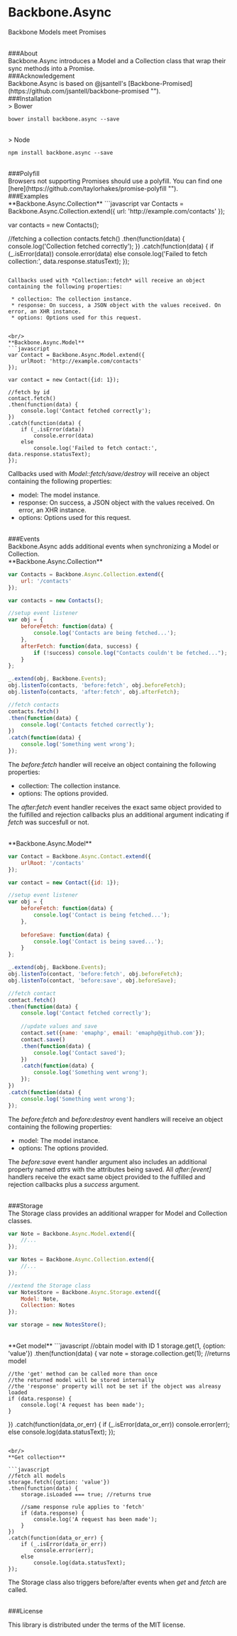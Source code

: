 # Backbone.Async
Backbone Models meet Promises

<br/>
###About

<br/>
Backbone.Async introduces a Model and a Collection class that wrap their sync methods into a Promise.

<br/>
###Acknowledgement

<br/>
Backbone.Async is based on @jsantell's [Backbone-Promised](https://github.com/jsantell/backbone-promised "").

<br/>
###Installation

<br/>
> Bower

    bower install backbone.async --save

<br/>
> Node

    npm install backbone.async --save


<br/>
###Polyfill

<br/>
Browsers not supporting Promises should use a polyfill. You can find one [here](https://github.com/taylorhakes/promise-polyfill "").

<br/>
###Examples

<br/>
**Backbone.Async.Collection**
```javascript
var Contacts = Backbone.Async.Collection.extend({
    url: 'http://example.com/contacts'
});

var contacts = new Contacts();

//fetching a collection
contacts.fetch()
.then(function(data) {
    console.log('Collection fetched correctly');
})
.catch(function(data) {
    if (_.isError(data))
        console.error(data)
    else
        console.log('Failed to fetch collection:', data.response.statusText);
});
```

Callbacks used with *Collection::fetch* will receive an object containing the following properties:

 * collection: The collection instance.
 * response: On success, a JSON object with the values received. On error, an XHR instance.
 * options: Options used for this request.


<br/>
**Backbone.Async.Model**
```javascript
var Contact = Backbone.Async.Model.extend({
    urlRoot: 'http://example.com/contacts'
});

var contact = new Contact({id: 1});

//fetch by id
contact.fetch()
.then(function(data) {
    console.log('Contact fetched correctly');    
})
.catch(function(data) {
    if (_.isError(data))
        console.error(data)
    else
        console.log('Failed to fetch contact:', data.response.statusText);
});
```

Callbacks used with *Model::fetch/save/destroy* will receive an object containing the following properties:

 * model: The model instance.
 * response: On success, a JSON object with the values received. On error, an XHR instance.
 * options: Options used for this request.


<br/>
###Events

<br/>
Backbone.Async adds additional events when synchronizing a Model or Collection.

<br/>
**Backbone.Async.Collection**

```javascript
var Contacts = Backbone.Async.Collection.extend({
    url: '/contacts'
});

var contacts = new Contacts();

//setup event listener
var obj = {
    beforeFetch: function(data) {
        console.log('Contacts are being fetched...');
    },
    afterFetch: function(data, success) {
        if (!success) console.log("Contacts couldn't be fetched...");
    }    
};

_.extend(obj, Backbone.Events);
obj.listenTo(contacts, 'before:fetch', obj.beforeFetch);
obj.listenTo(contacts, 'after:fetch', obj.afterFetch);

//fetch contacts
contacts.fetch()
.then(function(data) {
    console.log('Contacts fetched correctly');
})
.catch(function(data) {
    console.log('Something went wrong');
});
```

The *before:fetch* handler will receive an object containing the following properties:

 * collection: The collection instance.
 * options: The options provided.


The *after:fetch* event handler receives the exact same object provided to the fulfilled and rejection callbacks plus an additional argument indicating if *fetch* was succesfull or not.

<br/>
**Backbone.Async.Model**

```javascript
var Contact = Backbone.Async.Contact.extend({
    urlRoot: '/contacts'
});

var contact = new Contact({id: 1});

//setup event listener
var obj = {
    beforeFetch: function(data) {
        console.log('Contact is being fetched...');
    },
    
    beforeSave: function(data) {
        console.log('Contact is being saved...');
    }
};

_.extend(obj, Backbone.Events);
obj.listenTo(contact, 'before:fetch', obj.beforeFetch);
obj.listenTo(contact, 'before:save', obj.beforeSave);

//fetch contact
contact.fetch()
.then(function(data) {
    console.log('Contact fetched correctly');
    
    //update values and save
    contact.set({name: 'emaphp', email: 'emaphp@github.com'});
    contact.save()
    .then(function(data) {
        console.log('Contact saved');
    })
    .catch(function(data) {
        console.log('Something went wrong');
    });
})
.catch(function(data) {
    console.log('Something went wrong');
});
```

The *before:fetch* and *before:destroy* event handlers will receive an object containing the following properties:

 * model: The model instance.
 * options: The options provided.

The *before:save* event handler argument also includes an additional property named *attrs* with the attributes being saved. All *after:[event]* handlers receive the exact same object provided to the fulfilled and rejection callbacks plus a *success* argument.

<br/>
###Storage

<br/>
The Storage class provides an additional wrapper for Model and Collection classes.

```javascript
var Note = Backbone.Async.Model.extend({
    //...
});

var Notes = Backbone.Async.Collection.extend({
    //...
});

//extend the Storage class
var NotesStore = Backbone.Async.Storage.extend({
    Model: Note,
    Collection: Notes
});

var storage = new NotesStore();
```

<br/>
**Get model**
```javascript
//obtain model with ID 1
storage.get(1, {option: 'value'})
.then(function(data) {
    var note = storage.collection.get(1); //returns model
    
    //the 'get' method can be called more than once
    //the returned model will be stored internally
    //the 'response' property will not be set if the object was alreasy loaded
    if (data.response) {
        console.log('A request has been made');
    }
})
.catch(function(data_or_err) {
    if (_.isError(data_or_err))
        console.error(err);
    else
        console.log(data.statusText);
});
```

<br/>
**Get collection**

```javascript
//fetch all models
storage.fetch({option: 'value'})
.then(function(data) {
    storage.isLoaded === true; //returns true

    //same response rule applies to 'fetch'    
    if (data.response) {
        console.log('A request has been made');
    }
})
.catch(function(data_or_err) {
    if (_.isError(data_or_err))
        console.error(err);
    else
        console.log(data.statusText);
});
```

The Storage class also triggers before/after events when *get* and *fetch* are called.

<br/>
###License

This library is distributed under the terms of the MIT license.
